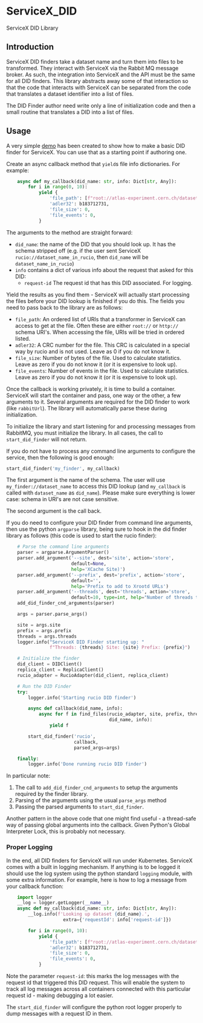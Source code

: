 # ServiceX_DID

 ServiceX DID Library

## Introduction

ServiceX DID finders take a dataset name and turn them into files to be transformed. They interact with ServiceX via the Rabbit MQ message broker. As such, the integration into ServiceX and the API must be the same for all DID finders. This library abstracts away some of that interaction so that the code that interacts with ServiceX can be separated from the code that translates a dataset identifier into a list of files.

The DID Finder author need write only a line of initialization code and then a small routine that translates a DID into a list of files.

## Usage

A very simple [demo](https://github.com/ssl-hep/ServiceX_DID_Finder_Demo) has been created to show how to make a basic DID finder for ServiceX. You can use that as a starting point if authoring one.

Create an async callback method that `yield`s file info dictionaries. For example:

```python
    async def my_callback(did_name: str, info: Dict[str, Any]):
        for i in range(0, 10):
            yield {
                'file_path': [f"root://atlas-experiment.cern.ch/dataset1/file{i}.root"],
                'adler32': b183712731,
                'file_size': 0,
                'file_events': 0,
            }
```

The arguments to the method are straight forward:

* `did_name`: the name of the DID that you should look up. It has the schema stripped off (e.g. if the user sent ServiceX `rucio://dataset_name_in_rucio`, then `did_name` will be `dataset_name_in_rucio`)
* `info` contains a dict of various info about the request that asked for this DID:
  * `request-id` The request id that has this DID associated. For logging.

Yield the results as you find them - ServiceX will actually start processing the files before your DID lookup is finished if you do this. The fields you need to pass back to the library are as follows:

* `file_path`: An ordered list of URIs that a transformer in ServiceX can access to get at the file. Often these are either `root://` or `http://` schema URI's. When accessing the file, URIs will be tried in ordered listed.
* `adler32`: A CRC number for the file. This CRC is calculated in a special way by rucio and is not used. Leave as 0 if you do not know it.
* `file_size`: Number of bytes of the file. Used to calculate statistics. Leave as zero if you do not know it (or it is expensive to look up).
* `file_events`: Number of events in the file. Used to calculate statistics. Leave as zero if you do not know it (or it is expensive to look up).

Once the callback is working privately, it is time to build a container. ServiceX will start the container and pass, one way or the other, a few arguments to it. Several arguments are required for the DID finder to work (like `rabbitUrl`). The library will automatically parse these during initialization.

To initialize the library and start listening for and processing messages from RabbitMQ, you must initialize the library. In all cases, the call to `start_did_finder` will not return.

If you do not have to process any command line arguments to configure the service, then the following is good enough:

```python
start_did_finder('my_finder', my_callback)
```

The first argument is the name of the schema. The user will use `my_finder://dataset_name` to access this DID lookup (and `my_callback` is called with `dataset_name` as `did_name`). Please make sure everything is lower case: schema in URI's are not case sensitive.

The second argument is the call back.

If you do need to configure your DID finder from command line arguments, then use the python `argparse` library, being sure to hook in the did finder library as follows (this code is used to start the rucio finder):

```python
    # Parse the command line arguments
    parser = argparse.ArgumentParser()
    parser.add_argument('--site', dest='site', action='store',
                        default=None,
                        help='XCache Site)')
    parser.add_argument('--prefix', dest='prefix', action='store',
                        default='',
                        help='Prefix to add to Xrootd URLs')
    parser.add_argument('--threads', dest='threads', action='store',
                        default=10, type=int, help="Number of threads to spawn")
    add_did_finder_cnd_arguments(parser)

    args = parser.parse_args()

    site = args.site
    prefix = args.prefix
    threads = args.threads
    logger.info("ServiceX DID Finder starting up: "
                f"Threads: {threads} Site: {site} Prefix: {prefix}")

    # Initialize the finder
    did_client = DIDClient()
    replica_client = ReplicaClient()
    rucio_adapter = RucioAdapter(did_client, replica_client)

    # Run the DID Finder
    try:
        logger.info('Starting rucio DID finder')

        async def callback(did_name, info):
            async for f in find_files(rucio_adapter, site, prefix, threads,
                                      did_name, info):
                yield f

        start_did_finder('rucio',
                         callback,
                         parsed_args=args)

    finally:
        logger.info('Done running rucio DID finder')
```

In particular note:

1. The call to `add_did_finder_cnd_arguments` to setup the arguments required by the finder library.
2. Parsing of the arguments using the usual `parse_args` method
3. Passing the parsed arguments to `start_did_finder`.

Another pattern in the above code that one might find useful - a thread-safe way of passing global arguments into the callback. Given Python's Global Interpreter Lock, this is probably not necessary.

### Proper Logging

In the end, all DID finders for ServiceX will run under Kubernetes. ServiceX comes with a built in logging mechanism. If anything is to be logged it should use the log system using the python standard `logging` module, with some extra information. For example, here is how to log a message from your callback function:

```python
    import logger
    __log = logger.getLogger(__name__)
    async def my_callback(did_name: str, info: Dict[str, Any]):
        __log.info(f'Looking up dataset {did_name}.',
                     extra={'requestId': info['request-id']})

        for i in range(0, 10):
            yield {
                'file_path': [f"root://atlas-experiment.cern.ch/dataset1/file{i}.root"]
                'adler32': b183712731,
                'file_size': 0,
                'file_events': 0,
            }
```

Note the parameter `request-id`: this marks the log messages with the request id that triggered this DID request. This will enable the system to track all log messages across all containers connected with this particular request id - making debugging a lot easier.

The `start_did_finder` will configure the python root logger properly to dump messages with a request ID in them.
